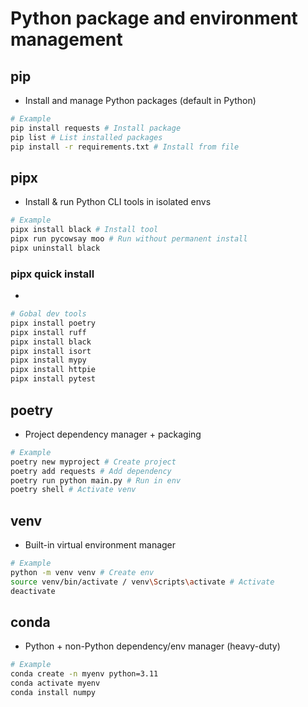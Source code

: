 # Python package and environment management

## pip	
- Install and manage Python packages (default in Python)
```bash
# Example
pip install requests # Install package
pip list # List installed packages
pip install -r requirements.txt # Install from file
```

## pipx
- Install & run Python CLI tools in isolated envs	
```bash
# Example
pipx install black # Install tool
pipx run pycowsay moo # Run without permanent install
pipx uninstall black
```

### pipx quick install
- 
```bash
# Gobal dev tools
pipx install poetry
pipx install ruff
pipx install black
pipx install isort
pipx install mypy
pipx install httpie
pipx install pytest
```

## poetry
- Project dependency manager + packaging	
```bash
# Example
poetry new myproject # Create project
poetry add requests # Add dependency
poetry run python main.py # Run in env
poetry shell # Activate venv
```

## venv
- Built-in virtual environment manager	
```bash
# Example
python -m venv venv # Create env
source venv/bin/activate / venv\Scripts\activate # Activate
deactivate
```

## conda
- Python + non-Python dependency/env manager (heavy-duty)	
```bash
# Example
conda create -n myenv python=3.11
conda activate myenv
conda install numpy
```